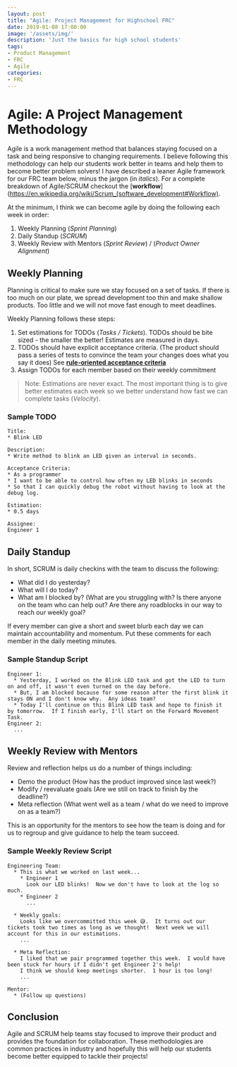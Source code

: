 ```yaml
---
layout: post
title: "Agile: Project Management for Highschool FRC"
date: 2019-01-08 17:00:00
image: '/assets/img/'
description: 'Just the basics for high school students'
tags:
- Product Management
- FRC
- Agile
categories:
- FRC
---
```


# Agile: A Project Management Methodology

Agile is a work management method that balances staying focused on a task and being responsive to changing requirements.  I believe following this methodology can help our students work better in teams and help them to become better problem solvers!  I have described a leaner Agile framework for our FRC team below, minus the jargon (in *italics*).  For a complete breakdown of Agile/SCRUM checkout the [**workflow**](https://en.wikipedia.org/wiki/Scrum_(software_development#Workflow).

At the minimum, I think we can become agile by doing the following each week in order:
1. Weekly Planning (*Sprint Planning*)
2. Daily Standup (*SCRUM*)
3. Weekly Review with Mentors (*Sprint Review*) / (*Product Owner Alignment*)

## Weekly Planning

Planning is critical to make sure we stay focused on a set of tasks.  If there is too much on our plate, we spread development too thin and make shallow products.  Too little and we will not move fast enough to meet deadlines.

Weekly Planning follows these steps:
1. Set estimations for TODOs (*Tasks / Tickets*).  TODOs should be bite sized - the smaller the better! Estimates are measured in days.
2. TODOs should have explicit acceptance criteria.  (The product should pass a series of tests to convince the team your changes does what you say it does) See [**rule-oriented acceptance criteria**](https://rubygarage.org/blog/clear-acceptance-criteria-and-why-its-important)
3. Assign TODOs for each member based on their weekly commitment

> Note: Estimations are never exact.  The most important thing is to give better estimates each week so we better understand how fast we can complete tasks (*Velocity*).

### Sample TODO

```
Title:
* Blink LED

Description:
* Write method to blink an LED given an interval in seconds.

Acceptance Criteria:
* As a programmer
* I want to be able to control how often my LED blinks in seconds
* So that I can quickly debug the robot without having to look at the debug log.

Estimation:
* 0.5 days

Assignee:
Engineer 1
```

## Daily Standup

In short, SCRUM is daily checkins with the team to discuss the following:
* What did I do yesterday?
* What will I do today?
* What am I blocked by? (What are you struggling with?  Is there anyone on the team who can help out? Are there any roadblocks in our way to reach our weekly goal?

If every member can give a short and sweet blurb each day we can maintain accountability and momentum.  Put these comments for each member in the daily meeting minutes.

### Sample Standup Script

```
Engineer 1:
  * Yesterday, I worked on the Blink LED task and got the LED to turn on and off, it wasn't even turned on the day before.
  * But, I am blocked because for some reason after the first blink it stays ON and I don't know why.  Any ideas team?
  * Today I'll continue on this Blink LED task and hope to finish it by tomorrow.  If I finish early, I'll start on the Forward Movement Task.
Engineer 2:
  ...
```

## Weekly Review with Mentors

Review and reflection helps us do a number of things including:
* Demo the product (How has the product improved since last week?)
* Modify / reevaluate goals (Are we still on track to finish by the deadline?)
* Meta reflection (What went well as a team / what do we need to improve on as a team?)

This is an opportunity for the mentors to see how the team is doing and for us to regroup and give guidance to help the team succeed.

### Sample Weekly Review Script

```
Engineering Team:
  * This is what we worked on last week...
    * Engineer 1
      Look our LED blinks!  Now we don't have to look at the log so much.
    * Engineer 2
      ...

  * Weekly goals:
    Looks like we overcommitted this week 😅.  It turns out our tickets took two times as long as we thought!  Next week we will account for this in our estimations.
    ...

  * Meta Reflection:
    I liked that we pair programmed together this week.  I would have been stuck for hours if I didn't get Engineer 2's help!
    I think we should keep meetings shorter.  1 hour is too long!
    ...

Mentor:
  * (Follow up questions)
```

## Conclusion

Agile and SCRUM help teams stay focused to improve their product and provides the foundation for collaboration.  These methodologies are common practices in industry and hopefully this will help our students become better equipped to tackle their projects!
